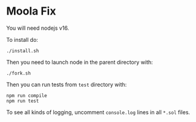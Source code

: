 # Moola Fix

You will need nodejs v16.

To install do:
```
./install.sh
```

Then you need to launch node in the parent directory with:

```
./fork.sh
```

Then you can run tests from `test` directory with:
```
npm run compile
npm run test
```

To see all kinds of logging, uncomment `console.log` lines in all `*.sol` files.
